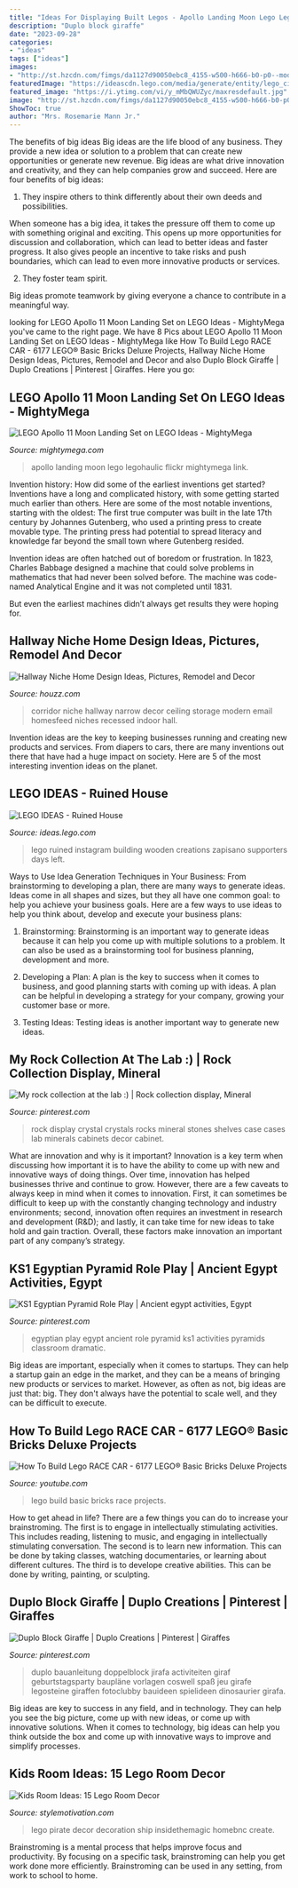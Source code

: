 ```yaml
---
title: "Ideas For Displaying Built Legos - Apollo Landing Moon Lego Legohaulic Flickr Mightymega Link"
description: "Duplo block giraffe"
date: "2023-09-28"
categories:
- "ideas"
tags: ["ideas"]
images:
- "http://st.hzcdn.com/fimgs/da1127d90050ebc8_4155-w500-h666-b0-p0--modern-hall.jpg"
featuredImage: "https://ideascdn.lego.com/media/generate/entity/lego_ci/project/df4d366c-1ee8-405e-a35c-b3d4b1f53d8d/1/resize:1600:900/native"
featured_image: "https://i.ytimg.com/vi/y_mMbQWUZyc/maxresdefault.jpg"
image: "http://st.hzcdn.com/fimgs/da1127d90050ebc8_4155-w500-h666-b0-p0--modern-hall.jpg"
ShowToc: true
author: "Mrs. Rosemarie Mann Jr."
---
```



The benefits of big ideas
Big ideas are the life blood of any business. They provide a new idea or solution to a problem that can create new opportunities or generate new revenue. Big ideas are what drive innovation and creativity, and they can help companies grow and succeed. Here are four benefits of big ideas:
1. They inspire others to think differently about their own deeds and possibilities.

When someone has a big idea, it takes the pressure off them to come up with something original and exciting. This opens up more opportunities for discussion and collaboration, which can lead to better ideas and faster progress. It also gives people an incentive to take risks and push boundaries, which can lead to even more innovative products or services.

2. They foster team spirit.

Big ideas promote teamwork by giving everyone a chance to contribute in a meaningful way.

	

		
looking for LEGO Apollo 11 Moon Landing Set on LEGO Ideas - MightyMega you've came to the right page. We have 8 Pics about LEGO Apollo 11 Moon Landing Set on LEGO Ideas - MightyMega like How To Build Lego RACE CAR - 6177 LEGO® Basic Bricks Deluxe Projects, Hallway Niche Home Design Ideas, Pictures, Remodel and Decor and also Duplo Block Giraffe | Duplo Creations | Pinterest | Giraffes. Here you go:
		
    
## LEGO Apollo 11 Moon Landing Set On LEGO Ideas - MightyMega

<img loading=lazy src="http://mightymega.com/wp-content/uploads/2014/07/lego_moon_landing_apollo_11_l.jpg" onerror="this.onerror=null;this.src='https://tse1.mm.bing.net/th?id=OIP.0Oorr-vOrENB--IcnhGyhwHaFj&amp;pid=15.1';" alt="LEGO Apollo 11 Moon Landing Set on LEGO Ideas - MightyMega">

_Source: mightymega.com_

>apollo landing moon lego legohaulic flickr mightymega link. 

	

Invention history: How did some of the earliest inventions get started?
Inventions have a long and complicated history, with some getting started much earlier than others. Here are some of the most notable inventions, starting with the oldest:
The first true computer was built in the late 17th century by Johannes Gutenberg, who used a printing press to create movable type. The printing press had potential to spread literacy and knowledge far beyond the small town where Gutenberg resided.

Invention ideas are often hatched out of boredom or frustration. In 1823, Charles Babbage designed a machine that could solve problems in mathematics that had never been solved before. The machine was code-named Analytical Engine and it was not completed until 1831.

But even the earliest machines didn’t always get results they were hoping for.

    
## Hallway Niche Home Design Ideas, Pictures, Remodel And Decor

<img loading=lazy src="http://st.hzcdn.com/fimgs/da1127d90050ebc8_4155-w500-h666-b0-p0--modern-hall.jpg" onerror="this.onerror=null;this.src='https://tse1.mm.bing.net/th?id=OIP.fI8r0sYLWolZTJW_o8BwVQHaJ3&amp;pid=15.1';" alt="Hallway Niche Home Design Ideas, Pictures, Remodel and Decor">

_Source: houzz.com_

>corridor niche hallway narrow decor ceiling storage modern email homesfeed niches recessed indoor hall. 

	

Invention ideas are the key to keeping businesses running and creating new products and services. From diapers to cars, there are many inventions out there that have had a huge impact on society. Here are 5 of the most interesting invention ideas on the planet.

    
## LEGO IDEAS - Ruined House

<img loading=lazy src="https://ideascdn.lego.com/media/generate/entity/lego_ci/project/df4d366c-1ee8-405e-a35c-b3d4b1f53d8d/1/resize:1600:900/native" onerror="this.onerror=null;this.src='https://tse4.mm.bing.net/th?id=OIP.xWI-9CYk5TY4LddgMQB6kgHaFj&amp;pid=15.1';" alt="LEGO IDEAS - Ruined House">

_Source: ideas.lego.com_

>lego ruined instagram building wooden creations zapisano supporters days left. 

	

Ways to Use Idea Generation Techniques in Your Business: From brainstorming to developing a plan, there are many ways to generate ideas.
Ideas come in all shapes and sizes, but they all have one common goal: to help you achieve your business goals. Here are a few ways to use ideas to help you think about, develop and execute your business plans:
1. Brainstorming: Brainstorming is an important way to generate ideas because it can help you come up with multiple solutions to a problem. It can also be used as a brainstorming tool for business planning, development and more.

2. Developing a Plan: A plan is the key to success when it comes to business, and good planning starts with coming up with ideas. A plan can be helpful in developing a strategy for your company, growing your customer base or more.

3. Testing Ideas: Testing ideas is another important way to generate new ideas.

    
## My Rock Collection At The Lab :) | Rock Collection Display, Mineral

<img loading=lazy src="https://i.pinimg.com/736x/14/78/90/14789010384e86df9296f763b0dd84e1--mining-company-my-rock.jpg" onerror="this.onerror=null;this.src='https://tse4.mm.bing.net/th?id=OIP.FzAyGiCSVmKytlyjpI2vxQHaJ3&amp;pid=15.1';" alt="My rock collection at the lab :) | Rock collection display, Mineral">

_Source: pinterest.com_

>rock display crystal crystals rocks mineral stones shelves case cases lab minerals cabinets decor cabinet. 

	

What are innovation and why is it important?
Innovation is a key term when discussing how important it is to have the ability to come up with new and innovative ways of doing things. Over time, innovation has helped businesses thrive and continue to grow. However, there are a few caveats to always keep in mind when it comes to innovation. First, it can sometimes be difficult to keep up with the constantly changing technology and industry environments; second, innovation often requires an investment in research and development (R&D); and lastly, it can take time for new ideas to take hold and gain traction. Overall, these factors make innovation an important part of any company’s strategy.

    
## KS1 Egyptian Pyramid Role Play | Ancient Egypt Activities, Egypt

<img loading=lazy src="https://i.pinimg.com/736x/31/f3/c7/31f3c73f678a4af3dfe9a14295912db1--egyptian-pyramid-role-play.jpg" onerror="this.onerror=null;this.src='https://tse3.mm.bing.net/th?id=OIP.R_E-ZeTGq9a-k1gz2xVLhQHaJ3&amp;pid=15.1';" alt="KS1 Egyptian Pyramid Role Play | Ancient egypt activities, Egypt">

_Source: pinterest.com_

>egyptian play egypt ancient role pyramid ks1 activities pyramids classroom dramatic. 

	

Big ideas are important, especially when it comes to startups. They can help a startup gain an edge in the market, and they can be a means of bringing new products or services to market. However, as often as not, big ideas are just that: big. They don't always have the potential to scale well, and they can be difficult to execute.

    
## How To Build Lego RACE CAR - 6177 LEGO® Basic Bricks Deluxe Projects

<img loading=lazy src="https://i.ytimg.com/vi/y_mMbQWUZyc/maxresdefault.jpg" onerror="this.onerror=null;this.src='https://tse4.mm.bing.net/th?id=OIP.Q52mjen9BvER3Ffd5yl5LgHaEK&amp;pid=15.1';" alt="How To Build Lego RACE CAR - 6177 LEGO® Basic Bricks Deluxe Projects">

_Source: youtube.com_

>lego build basic bricks race projects. 

	

How to get ahead in life? There are a few things you can do to increase your brainstroming. The first is to engage in intellectually stimulating activities. This includes reading, listening to music, and engaging in intellectually stimulating conversation. The second is to learn new information. This can be done by taking classes, watching documentaries, or learning about different cultures. The third is to develope creative abilities. This can be done by writing, painting, or sculpting.

    
## Duplo Block Giraffe | Duplo Creations | Pinterest | Giraffes

<img loading=lazy src="https://s-media-cache-ak0.pinimg.com/736x/7c/3c/92/7c3c924b53bad5d15d8a63fe3bd8d12c.jpg" onerror="this.onerror=null;this.src='https://tse2.mm.bing.net/th?id=OIP.LWVGgFtfHX0rhIG_m_dhTwHaLH&amp;pid=15.1';" alt="Duplo Block Giraffe | Duplo Creations | Pinterest | Giraffes">

_Source: pinterest.com_

>duplo bauanleitung doppelblock jirafa activiteiten giraf geburtstagsparty baupläne vorlagen coswell spaß jeu girafe legosteine giraffen fotoclubby bauideen spielideen dinosaurier girafa. 

	

Big ideas are key to success in any field, and in technology. They can help you see the big picture, come up with new ideas, or come up with innovative solutions. When it comes to technology, big ideas can help you think outside the box and come up with innovative ways to improve and simplify processes.

    
## Kids Room Ideas: 15 Lego Room Decor

<img loading=lazy src="https://cdn.homebnc.com/homeimg/2016/01/21-lego-pirate-room-decoration-ideas-homebnc.jpg" onerror="this.onerror=null;this.src='https://tse3.mm.bing.net/th?id=OIP.N8sCcl69M_KfVgLJTMY_RQHaE8&amp;pid=15.1';" alt="Kids Room Ideas: 15 Lego Room Decor">

_Source: stylemotivation.com_

>lego pirate decor decoration ship insidethemagic homebnc create. 

	

Brainstroming is a mental process that helps improve focus and productivity. By focusing on a specific task, brainstroming can help you get work done more efficiently. Brainstroming can be used in any setting, from work to school to home.

